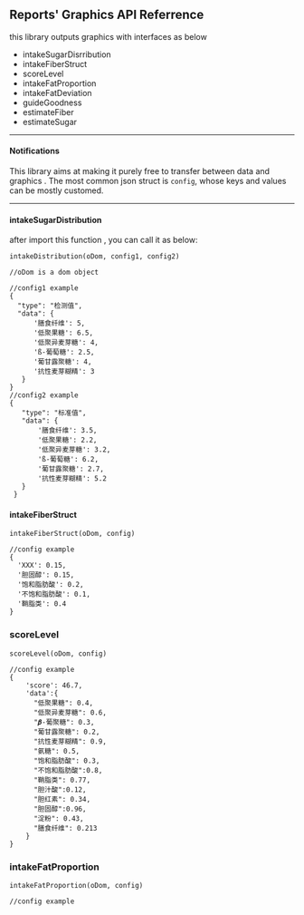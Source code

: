 ## Reports' Graphics API Referrence

this library outputs graphics with interfaces as below
* intakeSugarDisrribution
* intakeFiberStruct
* scoreLevel
* intakeFatProportion
* intakeFatDeviation
* guideGoodness
* estimateFiber
* estimateSugar

****

#### Notifications
This library aims at making it purely free to transfer between data and graphics . The most common json struct is `config`, whose keys and values can be mostly customed.
****

#### intakeSugarDistribution
after import this function , you can call it as below:
```
intakeDistribution(oDom, config1, config2)

//oDom is a dom object

//config1 example
{
  "type": "检测值",
  "data": {
      '膳食纤维': 5,
      '低聚果糖': 6.5,
      '低聚异麦芽糖': 4,
      'ß-葡萄糖': 2.5,
      '葡甘露聚糖': 4,
      '抗性麦芽糊精': 3
   }
}
//config2 example
{
   "type": "标准值",
   "data": {
       '膳食纤维': 3.5,
       '低聚果糖': 2.2,
       '低聚异麦芽糖': 3.2,
       'ß-葡萄糖': 6.2,
       '葡甘露聚糖': 2.7,
       '抗性麦芽糊精': 5.2
   }
 }

```


#### intakeFiberStruct
```
intakeFiberStruct(oDom, config)

//config example
{
  'XXX': 0.15,
  '胆固醇': 0.15,
  '饱和脂肪酸': 0.2,
  '不饱和脂肪酸': 0.1,
  '鞘脂类': 0.4
}
```


### scoreLevel
```
scoreLevel(oDom, config)

//config example
{
    'score': 46.7,
    'data':{
      "低聚果糖": 0.4,
      "低聚异麦芽糖": 0.6,
      "𝜷-葡聚糖": 0.3,
      "葡甘露聚糖": 0.2,
      "抗性麦芽糊精": 0.9,
      "氨糖": 0.5,
      "饱和脂肪酸": 0.3,
      "不饱和脂肪酸":0.8,
      "鞘脂类": 0.77,
      "胆汁酸":0.12,
      "胆红素": 0.34,
      "胆固醇":0.96,
      "淀粉": 0.43,
      "膳食纤维": 0.213
    }
}

```

### intakeFatProportion
```
intakeFatProportion(oDom, config)

//config example


```
